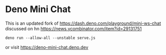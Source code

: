 # Deno Mini Chat

This is an updated fork of https://dash.deno.com/playground/mini-ws-chat discussed on hn https://news.ycombinator.com/item?id=29131751

```
deno run --allow-all --unstable serve.js
```

or visit https://deno-mini-chat.deno.dev
